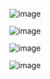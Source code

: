 ![image](https://user-images.githubusercontent.com/108928206/190561124-bd03ee25-5d1a-4a50-9501-24b4d46fe691.png)

![image](https://user-images.githubusercontent.com/108928206/190561173-cc5f0422-074c-4cf3-9358-2386eb4aa590.png)

![image](https://user-images.githubusercontent.com/108928206/190561254-78039b98-19f4-41e5-9222-69a7851610c2.png)

![image](https://user-images.githubusercontent.com/108928206/190561346-6846df51-2eb6-4cde-a1c6-729c9c068e07.png)
